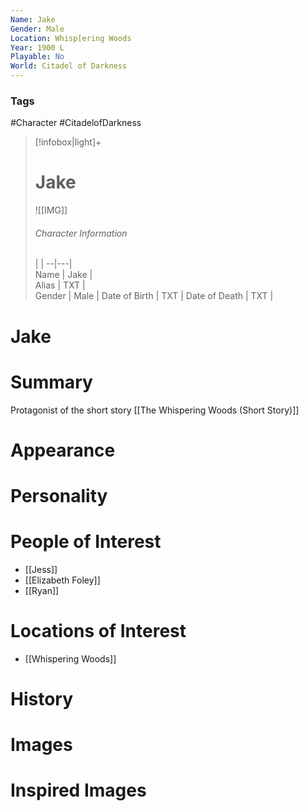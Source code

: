 ```yaml
---
Name: Jake  
Gender: Male
Location: Whisp[ering Woods
Year: 1900 L
Playable: No
World: Citadel of Darkness
---
```


### Tags
#Character #CitadelofDarkness

> [!infobox|light]+  
> # Jake  
> ![[IMG]]  
> ###### Character Information
>  |   |
> --|---|  
> Name | Jake |  
> Alias | TXT |  
> Gender | Male |
> Date of Birth | TXT |
> Date of Death | TXT |

# Jake

# Summary
Protagonist of the short story [[The Whispering Woods (Short Story)]]

# Appearance

# Personality

# People of Interest
- [[Jess]]
- [[Elizabeth Foley]]
- [[Ryan]]

# Locations of Interest
- [[Whispering Woods]]

# History

# Images

# Inspired Images
